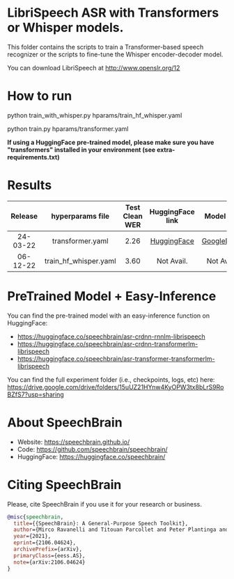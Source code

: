 # LibriSpeech ASR with Transformers or Whisper models.
This folder contains the scripts to train a Transformer-based speech recognizer or the scripts to fine-tune the Whisper encoder-decoder model.

You can download LibriSpeech at http://www.openslr.org/12

# How to run
python train_with_whisper.py hparams/train_hf_whisper.yaml

python train.py hparams/transformer.yaml

**If using a HuggingFace pre-trained model, please make sure you have "transformers"
installed in your environment (see extra-requirements.txt)**
# Results

| Release  | hyperparams file | Test Clean WER | HuggingFace link | Model link | GPUs |
|:--------:|:---------------------------:| :-----:| :-----:| :-----:| :--------:|
| 24-03-22 | transformer.yaml | 2.26 | [HuggingFace](https://huggingface.co/speechbrain/asr-transformer-transformerlm-librispeech) | [GoogleDrive](https://drive.google.com/drive/folders/1sM3_PksmGQZMxXPibp7W7mQfPXFdHqc5?usp=sharing) | 1xA100 40GB |
| 06-12-22 | train_hf_whisper.yaml | 3.60 | Not Avail. | Not Avail. | 1xA100 40GB |

# PreTrained Model + Easy-Inference
You can find the pre-trained model with an easy-inference function on HuggingFace:
- https://huggingface.co/speechbrain/asr-crdnn-rnnlm-librispeech
- https://huggingface.co/speechbrain/asr-crdnn-transformerlm-librispeech
- https://huggingface.co/speechbrain/asr-transformer-transformerlm-librispeech

You can find the full experiment folder (i.e., checkpoints, logs, etc) here:
https://drive.google.com/drive/folders/15uUZ21HYnw4KyOPW3tx8bLrS9RoBZfS7?usp=sharing

# **About SpeechBrain**
- Website: https://speechbrain.github.io/
- Code: https://github.com/speechbrain/speechbrain/
- HuggingFace: https://huggingface.co/speechbrain/


# **Citing SpeechBrain**
Please, cite SpeechBrain if you use it for your research or business.

```bibtex
@misc{speechbrain,
  title={{SpeechBrain}: A General-Purpose Speech Toolkit},
  author={Mirco Ravanelli and Titouan Parcollet and Peter Plantinga and Aku Rouhe and Samuele Cornell and Loren Lugosch and Cem Subakan and Nauman Dawalatabad and Abdelwahab Heba and Jianyuan Zhong and Ju-Chieh Chou and Sung-Lin Yeh and Szu-Wei Fu and Chien-Feng Liao and Elena Rastorgueva and François Grondin and William Aris and Hwidong Na and Yan Gao and Renato De Mori and Yoshua Bengio},
  year={2021},
  eprint={2106.04624},
  archivePrefix={arXiv},
  primaryClass={eess.AS},
  note={arXiv:2106.04624}
}
```
